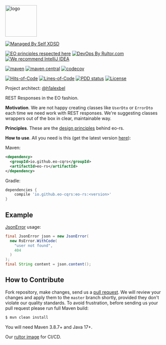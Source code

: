 <img alt="logo" src="https://eo-cqrs.github.io/.github/eo-cqrs.svg" height="100px" />

[![Managed By Self XDSD](https://self-xdsd.com/b/mbself.svg)](https://self-xdsd.com/p/eo-cqrs/eo-rs?provider=github)

[![EO principles respected here](https://www.elegantobjects.org/badge.svg)](https://www.elegantobjects.org)
[![DevOps By Rultor.com](https://www.rultor.com/b/eo-cars/eo-rs)](https://www.rultor.com/p/eo-cqrs/eo-rs)
[![We recommend IntelliJ IDEA](https://www.elegantobjects.org/intellij-idea.svg)](https://www.jetbrains.com/idea/)
<br>

[![maven](https://github.com/eo-cqrs/eo-rs/actions/workflows/mvn.yaml/badge.svg)](https://github.com/eo-cqrs/eo-rs/actions/workflows/mvn.yaml)
[![maven central](http://maven-badges.herokuapp.com/maven-central/io.github.eo-cqrs/eo-rs/badge.svg)](https://search.maven.org/artifact/io.github.eo-cqrs/eo-rs)
[![codecov](https://codecov.io/gh/eo-cqrs/eo-rs/branch/master/graph/badge.svg?token=rR4PGNZkPm)](https://codecov.io/gh/eo-cqrs/eo-rs)

[![Hits-of-Code](https://hitsofcode.com/github/eo-cqrs/eo-rs)](https://hitsofcode.com/view/github/eo-cqrs/eo-rs)
[![Lines-of-Code](https://tokei.rs/b1/github/eo-cqrs/eo-rs)](https://github.com/eo-cqrs/eo-rs)
[![PDD status](http://www.0pdd.com/svg?name=eo-cqrs/eo-rs)](http://www.0pdd.com/p?name=eo-cqrs/eo-rs)
[![License](https://img.shields.io/badge/license-MIT-green.svg)](https://github.com/eo-cqrs/eo-rs/blob/master/LICENSE.txt)

Project architect: [@h1alexbel](https://github.com/h1alexbel)

REST Responses in the EO fashion.

**Motivation**. We are not happy creating classes like `UserDto` or `ErrorDto` each time we need work with REST responses.
We're suggesting classes wrappers out of the box in clear, maintainable way.

**Principles**. These are the [design principles](https://www.elegantobjects.org/#principles) behind eo-rs.

**How to use**. All you need is this (get the latest version [here](https://search.maven.org/artifact/io.github.eo-cqrs/eo-rs)):

Maven:
```xml
<dependency>
  <groupId>io.github.eo-cqrs</groupId>
  <artifactId>eo-rs</artifactId>
</dependency>
```

Gradle:
```groovy
dependencies {
    compile 'io.github.eo-cqrs:eo-rs:<version>'
}
```

## Example
[JsonError](https://github.com/eo-cqrs/eo-rs/blob/master/src/main/java/io/github/eocqrs/rs/json/JsonError.java) usage:
```java
final JsonError json = new JsonError(
  new RsError.WithCode(
    "user not found",
    404
  )
);
final String content = json.content();
```

## How to Contribute

Fork repository, make changes, send us a [pull request](https://www.yegor256.com/2014/04/15/github-guidelines.html).
We will review your changes and apply them to the `master` branch shortly,
provided they don't violate our quality standards. To avoid frustration,
before sending us your pull request please run full Maven build:

```bash
$ mvn clean install
```

You will need Maven 3.8.7+ and Java 17+.

Our [rultor image](https://github.com/eo-cqrs/eo-kafka-rultor-image) for CI/CD.

